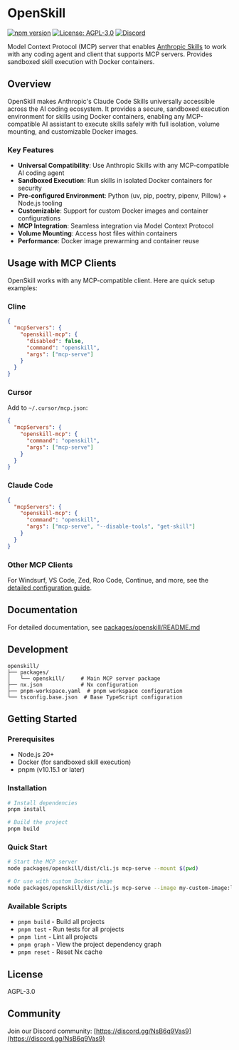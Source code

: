 # OpenSkill

[![npm version](https://img.shields.io/npm/v/@agiflowai/openskill.svg?style=flat-square)](https://www.npmjs.com/package/@agiflowai/openskill)
[![License: AGPL-3.0](https://img.shields.io/badge/License-AGPL%203.0-blue.svg?style=flat-square)](https://opensource.org/licenses/AGPL-3.0)
[![Discord](https://dcbadge.limes.pink/api/server/https://discord.gg/NsB6q9Vas9?style=flat-square)](https://discord.gg/NsB6q9Vas9)

Model Context Protocol (MCP) server that enables [Anthropic Skills](https://www.anthropic.com/news/skills) to work with any coding agent and client that supports MCP servers. Provides sandboxed skill execution with Docker containers.

## Overview

OpenSkill makes Anthropic's Claude Code Skills universally accessible across the AI coding ecosystem. It provides a secure, sandboxed execution environment for skills using Docker containers, enabling any MCP-compatible AI assistant to execute skills safely with full isolation, volume mounting, and customizable Docker images.

### Key Features

- **Universal Compatibility**: Use Anthropic Skills with any MCP-compatible AI coding agent
- **Sandboxed Execution**: Run skills in isolated Docker containers for security
- **Pre-configured Environment**: Python (uv, pip, poetry, pipenv, Pillow) + Node.js tooling
- **Customizable**: Support for custom Docker images and container configurations
- **MCP Integration**: Seamless integration via Model Context Protocol
- **Volume Mounting**: Access host files within containers
- **Performance**: Docker image prewarming and container reuse

## Usage with MCP Clients

OpenSkill works with any MCP-compatible client. Here are quick setup examples:

### Cline

```json
{
  "mcpServers": {
    "openskill-mcp": {
      "disabled": false,
      "command": "openskill",
      "args": ["mcp-serve"]
    }
  }
}
```

### Cursor

Add to `~/.cursor/mcp.json`:

```json
{
  "mcpServers": {
    "openskill-mcp": {
      "command": "openskill",
      "args": ["mcp-serve"]
    }
  }
}
```

### Claude Code

```json
{
  "mcpServers": {
    "openskill-mcp": {
      "command": "openskill",
      "args": ["mcp-serve", "--disable-tools", "get-skill"]
    }
  }
}
```

### Other MCP Clients

For Windsurf, VS Code, Zed, Roo Code, Continue, and more, see the [detailed configuration guide](packages/openskill/README.md#usage-with-mcp-clients).

## Documentation

For detailed documentation, see [packages/openskill/README.md](packages/openskill/README.md)

## Development

```
openskill/
├── packages/
│   └── openskill/     # Main MCP server package
├── nx.json            # Nx configuration
├── pnpm-workspace.yaml  # pnpm workspace configuration
└── tsconfig.base.json  # Base TypeScript configuration
```

## Getting Started

### Prerequisites

- Node.js 20+
- Docker (for sandboxed skill execution)
- pnpm (v10.15.1 or later)

### Installation

```bash
# Install dependencies
pnpm install

# Build the project
pnpm build
```

### Quick Start

```bash
# Start the MCP server
node packages/openskill/dist/cli.js mcp-serve --mount $(pwd)

# Or use with custom Docker image
node packages/openskill/dist/cli.js mcp-serve --image my-custom-image:latest
```

### Available Scripts

- `pnpm build` - Build all projects
- `pnpm test` - Run tests for all projects
- `pnpm lint` - Lint all projects
- `pnpm graph` - View the project dependency graph
- `pnpm reset` - Reset Nx cache

## License

AGPL-3.0

## Community

Join our Discord community: [https://discord.gg/NsB6q9Vas9](https://discord.gg/NsB6q9Vas9)
